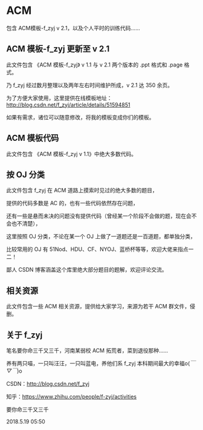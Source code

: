 # ACM
包含 ACM模板-f_zyj v 2.1，以及个人平时的训练代码……

## ACM 模板-f_zyj 更新至 v 2.1
此文件包含 《ACM 模板-f_zyj》 v 1.1 与 v 2.1 两个版本的 .ppt 格式和 .page 格式。

乃 f_zyj 经过数月整理以及两年左右时间维护所成，v 2.1 达 350 余页。

为了方便大家使用，这里提供在线模板地址：http://blog.csdn.net/f_zyj/article/details/51594851

如果有需求，诸位可以随意修改，将我的模板变成你们的模板。

## ACM 模板代码
此文件包含 《ACM 模板-f_zyj v 1.1》中绝大多数代码。

## 按 OJ 分类
此文件包含 f_zyj 在 ACM 道路上摸索时见过的绝大多数的题目，

提供的代码多数是 AC 的，也有一些代码依然存在问题，

还有一些是悬而未决的问题没有提供代码（曾经某一个阶段不会做的题，现在会不会也不清楚），

这里按照 OJ 分类，不论在某一个 OJ 上做了一道题还是一百道题，都单独分类，

比较常用的 OJ 有 51Nod、HDU、CF、NYOJ、蓝桥杯等等，欢迎大佬来指点一二！

鄙人 CSDN 博客涵盖这个库里绝大部分题目的题解，欢迎评论交流。

## 相关资源
此文件包含一些 ACM 相关资源，提供给大家学习，来源为若干 ACM 群文件，侵删。

## 关于 f_zyj
笔名要你命三千又三千，河南某弱校 ACM 拓荒者，菜到退役那种……

养有两只喵，一只叫汪汪，一只叫蓝电，养他们系 f_zyj 本科期间最大的幸福o(*￣▽￣*)o

CSDN：http://blog.csdn.net/f_zyj

知乎：https://www.zhihu.com/people/f-zyj/activities

要你命三千又三千

2018.5.19 05:50
